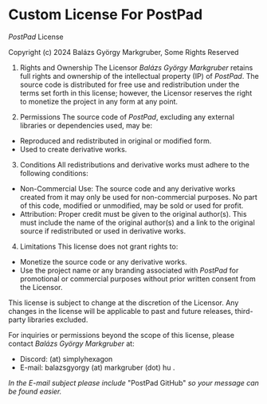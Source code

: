 # Custom License For PostPad

*PostPad* License

Copyright (c) 2024 Balázs György Markgruber, Some Rights Reserved

1. Rights and Ownership
The Licensor *Balázs György Markgruber* retains full rights and ownership of the intellectual property (IP) of *PostPad*. The source code is distributed for free use and redistribution under the terms set forth in this license; however, the Licensor reserves the right to monetize the project in any form at any point.

2. Permissions
The source code of *PostPad*, excluding any external libraries or dependencies used, may be:
- Reproduced and redistributed in original or modified form.
- Used to create derivative works.

3. Conditions
All redistributions and derivative works must adhere to the following conditions:
- Non-Commercial Use: The source code and any derivative works created from it may only be used for non-commercial purposes. No part of this code, modified or unmodified, may be sold or used for profit.
- Attribution: Proper credit must be given to the original author(s). This must include the name of the original author(s) and a link to the original source if redistributed or used in derivative works.

4. Limitations
This license does not grant rights to:
- Monetize the source code or any derivative works.
- Use the project name or any branding associated with *PostPad* for promotional or commercial purposes without prior written consent from the Licensor.

This license is subject to change at the discretion of the Licensor. Any changes in the license will be applicable to past and future releases, third-party libraries excluded.

For inquiries or permissions beyond the scope of this license, please contact *Balázs György Markgruber* at:
- Discord: (at) simplyhexagon
- E-mail: balazsgyorgy (at) markgruber (dot) hu .

*In the E-mail subject please include* "PostPad GitHub" *so your message can be found easier.* 
